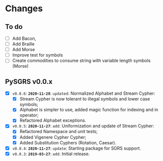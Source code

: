 # Changes

## To do

 - [ ] Add Bacon,
 - [ ] Add Braille
 - [ ] Add Morse
 - [ ] Improve test for symbols
 - [ ] Create commodities to consume string with variable length symbols (Morse)

## PySGRS v0.0.x

- [x] `v0.0.6`: **`2020-11-28`**: `updated`: Normalized Alphabet and Stream Cypher: 
  - [x] Stream Cypher is now tolerant to illegal symbols and lower case symbols;
  - [x] Alphabet is simpler to use, added magic function for indexing and in operator;
  - [x] Refactored Alphabet exceptions.
- [x] `v0.0.5`: **`2020-11-27`**: `add`: Uniformization and update of Stream Cypher:
  - [x] Refactored Namespace and unit tests;
  - [x] Added Vigenere Cypher Cypher;
  - [x] Added Substitution Cyphers (Rotation, Caesar).
- [x] `v0.0.4`: **`2020-11-27`**: `update`: Starting package for SGRS support.
- [x] `v0.0.3`: **`2019-03-27`**: `add`: Initial release.
